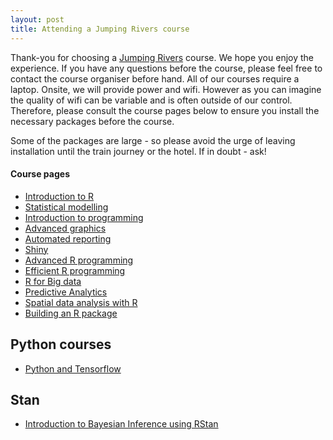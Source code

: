```yaml
---
layout: post
title: Attending a Jumping Rivers course
---
```


Thank-you for choosing a [Jumping Rivers](https://jumpingrivers.com) course. 
We hope you enjoy the experience.
If you have any questions before the course, please feel free 
to contact the course organiser before hand. All of our courses
require a laptop. Onsite, we will provide power and wifi. However as you can
imagine the quality of wifi can be variable and is often outside of our control. 
Therefore, please consult the course
pages below to ensure you install the necessary packages before the course. 

Some of the packages are large - so please avoid the urge of leaving installation
until the train journey or the hotel. If in doubt - ask!

#### Course pages

  * [Introduction to R](introduction/)
  * [Statistical modelling](statistical-modelling/)
  * [Introduction to programming](intro-to-programming/)
  * [Advanced graphics](ggplot2/)
  * [Automated reporting](automated-reporting/)
  * [Shiny](shiny/)
  * [Advanced R programming](adv-r-prog/)
  * [Efficient R programming](efficient-r-programming)
  * [R for Big data](r-for-big-data/)
  * [Predictive Analytics](predictive-analytics)
  * [Spatial data analysis with R](spatial/)
  * [Building an R package](package/)
  
## Python courses

  * [Python and Tensorflow](tensorflow)
  
## Stan

  * [Introduction to Bayesian Inference using RStan](rstan/)

